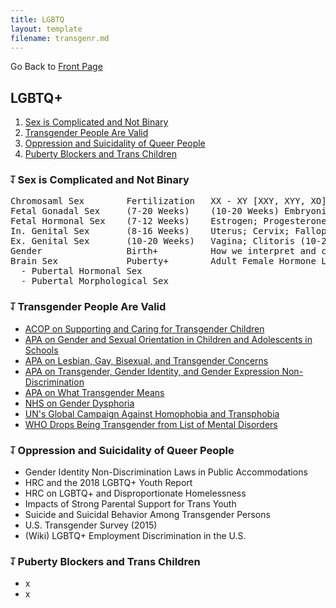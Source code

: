 ```yaml
---
title: LGBTQ
layout: template
filename: transgenr.md
--- 
```


Go Back to [Front Page](index.md)

## LGBTQ+
1. [Sex is Complicated and Not Binary](#sex-is-complicated-and-not-a-binary)
2. [Transgender People Are Valid](#transgender-people-are-valid)
3. [Oppression and Suicidality of Queer People](#oppression-and-suicidality-of-queer-people)
4. [Puberty Blockers and Trans Children](#puberty-blockers-and-trans-children)

### ⥡ Sex is Complicated and Not Binary
<pre>
Chromosaml Sex        Fertilization   XX - XY [XXY, XYY, XO]
Fetal Gonadal Sex     (7-20 Weeks)    (10-20 Weeks) Embryonic Ovaries - (7-12 Weeks) Embryonic Testes
Fetal Hormonal Sex    (7-12 Weeks)    Estrogen; Progesterone - Testosterone
In. Genital Sex       (8-16 Weeks)    Uterus; Cervix; Fallopian Tubes - Vas Deferens; Prostate; Epididymis
Ex. Genital Sex       (10-20 Weeks)   Vagina; Clitoris (10-20 Weeks) - Penis; Scrotum (12-14 Weeks)
Gender                Birth+          How we interpret and categorize the mixture of all previous stages.
Brain Sex             Puberty+        Adult Female Hormone Levels/Patterns - Adult Male Hormone Levels/Patterns
  - Pubertal Hormonal Sex
  - Pubertal Morphological Sex
</pre>

### ⥡ Transgender People Are Valid
- [ACOP on Supporting and Caring for Transgender Children](https://assets2.hrc.org/files/documents/SupportingCaringforTransChildren.pdf)
- [APA on Gender and Sexual Orientation in Children and Adolescents in Schools](https://www.apa.org/about/policy/orientation-diversity)
- [APA on Lesbian, Gay, Bisexual, and Transgender Concerns](https://www.apa.org/about/policy/booklet.pdf)
- [APA on Transgender, Gender Identity, and Gender Expression Non-Discrimination](https://www.apa.org/about/policy/resolution-gender-identity.pdf)
- [APA on What Transgender Means](https://www.apa.org/topics/lgbt/transgender)
- [NHS on Gender Dysphoria](https://www.nhs.uk/conditions/gender-dysphoria/)
- [UN's Global Campaign Against Homophobia and Transphobia](https://www.unfe.org/about-2/)
- [WHO Drops Being Transgender from List of Mental Disorders](https://time.com/5596845/world-health-organization-transgender-identity/)

### ⥡ Oppression and Suicidality of Queer People
- Gender Identity Non-Discrimination Laws in Public Accommodations 
- HRC and the 2018 LGBTQ+ Youth Report 
- HRC on LGBTQ+ and Disproportionate Homelessness 
- Impacts of Strong Parental Support for Trans Youth 
- Suicide and Suicidal Behavior Among Transgender Persons 
- U.S. Transgender Survey (2015) 
- (Wiki) LGBTQ+ Employment Discrimination in the U.S. 

### ⥡ Puberty Blockers and Trans Children
- x
- x
